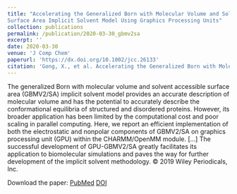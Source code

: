 ```yaml
---
title: "Accelerating the Generalized Born with Molecular Volume and Solvent Accessible
Surface Area Implicit Solvent Model Using Graphics Processing Units"
collection: publications
permalink: /publication/2020-03-30_gbmv2sa
excerpt: ''
date: 2020-03-30
venue: 'J Comp Chem'
paperurl: 'https://dx.doi.org/10.1002/jcc.26133'
citation: 'Gong, X., et al. Accelerating the Generalized Born with Molecular Volume and Solvent Accessible Surface Area Implicit Solvent Model Using Graphics Processing Units <i>J Comput Chem</i>. 2020 Mar 30;41(8):830-838.'
---
```


The generalized Born with molecular volume and solvent accessible surface area (GBMV2/SA) implicit solvent model provides an accurate description of molecular volume and has the potential to accurately describe the conformational equilibria of structured and disordered proteins. However, its broader application has been limited by the computational cost and poor scaling in parallel computing. Here, we report an efficient implementation of both the electrostatic and nonpolar components of GBMV2/SA on graphics processing unit (GPU) within the CHARMM/OpenMM module. [...] The successful development of GPU-GBMV2/SA greatly facilitates its application to biomolecular simulations and paves the way for further development of the implicit solvent methodology. © 2019 Wiley Periodicals, Inc.

Download the paper: [PubMed](https://www.ncbi.nlm.nih.gov/pmc/articles/PMC7076883/) [DOI](https://dx.doi.org/10.1002/jcc.26133)
